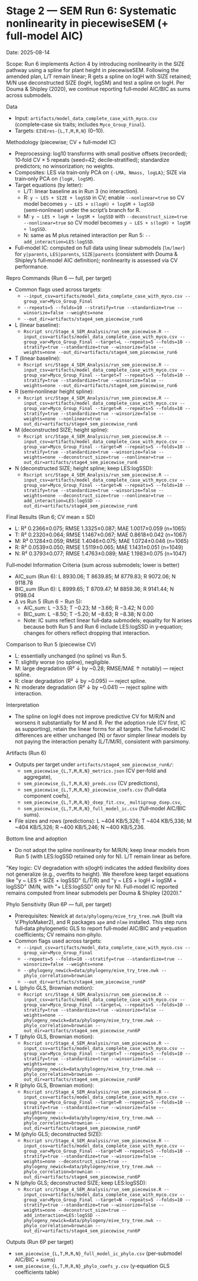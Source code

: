 # Stage 2 — SEM Run 6: Systematic nonlinearity in piecewiseSEM (+ full‑model AIC)

Date: 2025-08-14

Scope: Run 6 implements Action 4 by introducing nonlinearity in the SIZE pathway using a spline for plant height in piecewiseSEM. Following the amended plan, L/T remain linear; R gets a spline on logH with SIZE retained; M/N use deconstructed SIZE (logH, logSM) and test a spline on logH. Per Douma & Shipley (2020), we continue reporting full‑model AIC/BIC as sums across submodels.

Data
- Input: `artifacts/model_data_complete_case_with_myco.csv` (complete‑case six traits; includes `Myco_Group_Final`).
- Targets: `EIVEres-{L,T,M,R,N}` (0–10).

Methodology (piecewise; CV + full‑model IC)
- Preprocessing: log10 transforms with small positive offsets (recorded); 10‑fold CV × 5 repeats (seed=42; decile‑stratified); standardize predictors; no winsorization; no weights.
- Composites: LES via train‑only PCA on `{-LMA, Nmass, logLA}`; SIZE via train‑only PCA on `{logH, logSM}`.
- Target equations (by letter):
  - L/T: linear baseline as in Run 3 (no interaction).
  - R: `y ~ LES + SIZE + logSSD` in CV; enable `--nonlinear=true` so CV model becomes `y ~ LES + s(logH) + logSM + logSSD` (semi‑nonlinear) under the script’s branch for R.
  - M: `y ~ LES + logH + logSM + logSSD` with `--deconstruct_size=true --nonlinear=true` so CV model becomes `y ~ LES + s(logH) + logSM + logSSD`.
  - N: same as M plus retained interaction per Run 5: `--add_interaction=LES:logSSD`.
- Full‑model IC: computed on full data using linear submodels (`lm/lmer`) for `y|parents`, `LES|parents`, `SIZE|parents` (consistent with Douma & Shipley’s full‑model AIC definition); nonlinearity is assessed via CV performance.

Repro Commands (Run 6 — full, per target)
- Common flags used across targets:
  - `--input_csv=artifacts/model_data_complete_case_with_myco.csv --group_var=Myco_Group_Final`
  - `--repeats=5 --folds=10 --stratify=true --standardize=true --winsorize=false --weights=none`
  - `--out_dir=artifacts/stage4_sem_piecewise_run6`
- L (linear baseline):
  - `Rscript src/Stage_4_SEM_Analysis/run_sem_piecewise.R --input_csv=artifacts/model_data_complete_case_with_myco.csv --group_var=Myco_Group_Final --target=L --repeats=5 --folds=10 --stratify=true --standardize=true --winsorize=false --weights=none --out_dir=artifacts/stage4_sem_piecewise_run6`
- T (linear baseline):
  - `Rscript src/Stage_4_SEM_Analysis/run_sem_piecewise.R --input_csv=artifacts/model_data_complete_case_with_myco.csv --group_var=Myco_Group_Final --target=T --repeats=5 --folds=10 --stratify=true --standardize=true --winsorize=false --weights=none --out_dir=artifacts/stage4_sem_piecewise_run6`
- R (semi‑nonlinear height spline):
  - `Rscript src/Stage_4_SEM_Analysis/run_sem_piecewise.R --input_csv=artifacts/model_data_complete_case_with_myco.csv --group_var=Myco_Group_Final --target=R --repeats=5 --folds=10 --stratify=true --standardize=true --winsorize=false --weights=none --nonlinear=true --out_dir=artifacts/stage4_sem_piecewise_run6`
- M (deconstructed SIZE; height spline):
  - `Rscript src/Stage_4_SEM_Analysis/run_sem_piecewise.R --input_csv=artifacts/model_data_complete_case_with_myco.csv --group_var=Myco_Group_Final --target=M --repeats=5 --folds=10 --stratify=true --standardize=true --winsorize=false --weights=none --deconstruct_size=true --nonlinear=true --out_dir=artifacts/stage4_sem_piecewise_run6`
- N (deconstructed SIZE; height spline; keep LES:logSSD):
  - `Rscript src/Stage_4_SEM_Analysis/run_sem_piecewise.R --input_csv=artifacts/model_data_complete_case_with_myco.csv --group_var=Myco_Group_Final --target=N --repeats=5 --folds=10 --stratify=true --standardize=true --winsorize=false --weights=none --deconstruct_size=true --nonlinear=true --add_interaction=LES:logSSD --out_dir=artifacts/stage4_sem_piecewise_run6`

Final Results (Run 6; CV mean ± SD)
- L: R² 0.2366±0.075; RMSE 1.3325±0.087; MAE 1.0017±0.059 (n=1065)
- T: R² 0.2320±0.064; RMSE 1.1467±0.067; MAE 0.8618±0.042 (n=1067)
- M: R² 0.1284±0.059; RMSE 1.4046±0.075; MAE 1.0724±0.046 (n=1065)
- R: R² 0.0539±0.050; RMSE 1.5119±0.065; MAE 1.1431±0.051 (n=1049)
- N: R² 0.3793±0.077; RMSE 1.4763±0.089; MAE 1.1983±0.075 (n=1047)

Full‑model Information Criteria (sum across submodels; lower is better)
- AIC_sum (Run 6): L 8930.06; T 8639.85; M 8779.83; R 9072.06; N 9118.78
- BIC_sum (Run 6): L 8999.65; T 8709.47; M 8859.36; R 9141.44; N 9198.04
- Δ vs Run 5 (Run 6 − Run 5):
  - AIC_sum: L −3.53; T −0.23; M −3.66; R −3.42; N 0.00
  - BIC_sum: L −8.50; T −5.20; M −8.63; R −8.38; N 0.00
  - Note: IC sums reflect linear full‑data submodels; equality for N arises because both Run 5 and Run 6 include LES:logSSD in y‑equation; changes for others reflect dropping that interaction.

Comparison to Run 5 (piecewise CV)
- L: essentially unchanged (no spline) vs Run 5.
- T: slightly worse (no spline), negligible.
- M: large degradation (R² ↓ by ~0.28; RMSE/MAE ↑ notably) — reject spline.
- R: clear degradation (R² ↓ by ~0.095) — reject spline.
- N: moderate degradation (R² ↓ by ~0.041) — reject spline with interaction.

Interpretation
- The spline on logH does not improve predictive CV for M/R/N and worsens it substantially for M and R. Per the adoption rule (CV first, IC as supporting), retain the linear forms for all targets. The full‑model IC differences are either unchanged (N) or favor simpler linear models by not paying the interaction penalty (L/T/M/R), consistent with parsimony.

Artifacts (Run 6)
- Outputs per target under `artifacts/stage4_sem_piecewise_run6/`:
  - `sem_piecewise_{L,T,M,R,N}_metrics.json` (CV per‑fold and aggregate),
  - `sem_piecewise_{L,T,M,R,N}_preds.csv` (CV predictions),
  - `sem_piecewise_{L,T,M,R,N}_piecewise_coefs.csv` (full‑data component coefs),
  - `sem_piecewise_{L,T,M,R,N}_dsep_fit.csv`, `_multigroup_dsep.csv`,
  - `sem_piecewise_{L,T,M,R,N}_full_model_ic.csv` (full‑model AIC/BIC sums).
- File sizes and rows (predictions): L ~404 KB/5,326; T ~404 KB/5,336; M ~404 KB/5,326; R ~400 KB/5,246; N ~400 KB/5,236.

Bottom line and adoption
- Do not adopt the spline nonlinearity for M/R/N; keep linear models from Run 5 (with LES:logSSD retained only for N). L/T remain linear as before.

"Key logic: CV degradation with s(logH) indicates the added flexibility does not generalize (e.g., overfits to height). We therefore keep target equations like \"y ~ LES + SIZE + logSSD\" (L/T/R) and \"y ~ LES + logH + logSM + logSSD\" (M/N, with \"+ LES:logSSD\" only for N). Full‑model IC reported remains computed from linear submodels per Douma & Shipley (2020)."

Phylo Sensitivity (Run 6P — full, per target)
- Prerequisites: Newick at `data/phylogeny/eive_try_tree.nwk` (built via V.PhyloMaker2), and R packages `ape` and `nlme` installed. This step runs full‑data phylogenetic GLS to report full‑model AIC/BIC and y‑equation coefficients; CV remains non‑phylo.
- Common flags used across targets:
  - `--input_csv=artifacts/model_data_complete_case_with_myco.csv --group_var=Myco_Group_Final`
  - `--repeats=5 --folds=10 --stratify=true --standardize=true --winsorize=false --weights=none`
  - `--phylogeny_newick=data/phylogeny/eive_try_tree.nwk --phylo_correlation=brownian`
  - `--out_dir=artifacts/stage4_sem_piecewise_run6P`
- L (phylo GLS, Brownian motion):
  - `Rscript src/Stage_4_SEM_Analysis/run_sem_piecewise.R --input_csv=artifacts/model_data_complete_case_with_myco.csv --group_var=Myco_Group_Final --target=L --repeats=5 --folds=10 --stratify=true --standardize=true --winsorize=false --weights=none --phylogeny_newick=data/phylogeny/eive_try_tree.nwk --phylo_correlation=brownian --out_dir=artifacts/stage4_sem_piecewise_run6P`
- T (phylo GLS, Brownian motion):
  - `Rscript src/Stage_4_SEM_Analysis/run_sem_piecewise.R --input_csv=artifacts/model_data_complete_case_with_myco.csv --group_var=Myco_Group_Final --target=T --repeats=5 --folds=10 --stratify=true --standardize=true --winsorize=false --weights=none --phylogeny_newick=data/phylogeny/eive_try_tree.nwk --phylo_correlation=brownian --out_dir=artifacts/stage4_sem_piecewise_run6P`
- R (phylo GLS, Brownian motion):
  - `Rscript src/Stage_4_SEM_Analysis/run_sem_piecewise.R --input_csv=artifacts/model_data_complete_case_with_myco.csv --group_var=Myco_Group_Final --target=R --repeats=5 --folds=10 --stratify=true --standardize=true --winsorize=false --weights=none --phylogeny_newick=data/phylogeny/eive_try_tree.nwk --phylo_correlation=brownian --out_dir=artifacts/stage4_sem_piecewise_run6P`
- M (phylo GLS; deconstructed SIZE):
  - `Rscript src/Stage_4_SEM_Analysis/run_sem_piecewise.R --input_csv=artifacts/model_data_complete_case_with_myco.csv --group_var=Myco_Group_Final --target=M --repeats=5 --folds=10 --stratify=true --standardize=true --winsorize=false --weights=none --deconstruct_size=true --phylogeny_newick=data/phylogeny/eive_try_tree.nwk --phylo_correlation=brownian --out_dir=artifacts/stage4_sem_piecewise_run6P`
- N (phylo GLS; deconstructed SIZE; keep LES:logSSD):
  - `Rscript src/Stage_4_SEM_Analysis/run_sem_piecewise.R --input_csv=artifacts/model_data_complete_case_with_myco.csv --group_var=Myco_Group_Final --target=N --repeats=5 --folds=10 --stratify=true --standardize=true --winsorize=false --weights=none --deconstruct_size=true --add_interaction=LES:logSSD --phylogeny_newick=data/phylogeny/eive_try_tree.nwk --phylo_correlation=brownian --out_dir=artifacts/stage4_sem_piecewise_run6P`

Outputs (Run 6P per target)
- `sem_piecewise_{L,T,M,R,N}_full_model_ic_phylo.csv` (per‑submodel AIC/BIC + sums)
- `sem_piecewise_{L,T,M,R,N}_phylo_coefs_y.csv` (y‑equation GLS coefficients table)
